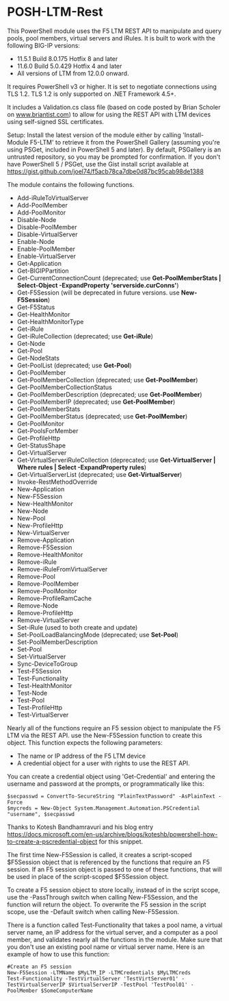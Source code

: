 # POSH-LTM-Rest
This PowerShell module uses the F5 LTM REST API to manipulate and query pools, pool members, virtual servers and iRules.
It is built to work with the following BIG-IP versions:
   * 11.5.1 Build 8.0.175 Hotfix 8 and later
   * 11.6.0 Build 5.0.429 Hotfix 4 and later
   * All versions of LTM from 12.0.0 onward.

It requires PowerShell v3 or higher.
It is set to negotiate connections using TLS 1.2. TLS 1.2 is only supported on .NET Framework 4.5+.

It includes a Validation.cs class file (based on code posted by Brian Scholer on www.briantist.com) to allow for using the REST API with LTM devices using self-signed SSL certificates.

Setup:
Install the latest version of the module either by calling 'Install-Module F5-LTM' to retrieve it from the PowerShell Gallery (assuming you're using PSGet, included in PowerShell 5 and later). By default, PSGallery is an untrusted repository, so you may be prompted for confirmation. If you don't have PowerShell 5 / PSGet, use the Gist install script available at https://gist.github.com/joel74/f5acb78ca7dbe0d87bc95cab98de1388

The module contains the following functions.

   * Add-iRuleToVirtualServer
   * Add-PoolMember
   * Add-PoolMonitor
   * Disable-Node
   * Disable-PoolMember
   * Disable-VirtualServer
   * Enable-Node
   * Enable-PoolMember
   * Enable-VirtualServer
   * Get-Application
   * Get-BIGIPPartition
   * Get-CurrentConnectionCount (deprecated; use __Get-PoolMemberStats | Select-Object -ExpandProperty 'serverside.curConns'__)
   * Get-F5Session (will be deprecated in future versions. use __New-F5Session__)
   * Get-F5Status
   * Get-HealthMonitor
   * Get-HealthMonitorType
   * Get-iRule
   * Get-iRuleCollection (deprecated; use __Get-iRule__)
   * Get-Node
   * Get-Pool
   * Get-NodeStats
   * Get-PoolList (deprecated; use __Get-Pool__)
   * Get-PoolMember
   * Get-PoolMemberCollection (deprecated; use __Get-PoolMember__)
   * Get-PoolMemberCollectionStatus
   * Get-PoolMemberDescription (deprecated; use __Get-PoolMember__)
   * Get-PoolMemberIP (deprecated; use __Get-PoolMember__)
   * Get-PoolMemberStats
   * Get-PoolMemberStatus (deprecated; use __Get-PoolMember__)
   * Get-PoolMonitor
   * Get-PoolsForMember
   * Get-ProfileHttp
   * Get-StatusShape
   * Get-VirtualServer
   * Get-VirtualServeriRuleCollection (deprecated; use __Get-VirtualServer | Where rules | Select -ExpandProperty rules__)
   * Get-VirtualServerList (deprecated; use __Get-VirtualServer__) 
   * Invoke-RestMethodOverride
   * New-Application
   * New-F5Session
   * New-HealthMonitor
   * New-Node
   * New-Pool
   * New-ProfileHttp
   * New-VirtualServer
   * Remove-Application
   * Remove-F5Session
   * Remove-HealthMonitor
   * Remove-iRule
   * Remove-iRuleFromVirtualServer
   * Remove-Pool
   * Remove-PoolMember
   * Remove-PoolMonitor
   * Remove-ProfileRamCache
   * Remove-Node
   * Remove-ProfileHttp
   * Remove-VirtualServer
   * Set-iRule (used to both create and update)
   * Set-PoolLoadBalancingMode (deprecated; use __Set-Pool__)
   * Set-PoolMemberDescription
   * Set-Pool
   * Set-VirtualServer
   * Sync-DeviceToGroup
   * Test-F5Session
   * Test-Functionality
   * Test-HealthMonitor
   * Test-Node
   * Test-Pool
   * Test-ProfileHttp
   * Test-VirtualServer

Nearly all of the functions require an F5 session object to manipulate the F5 LTM via the REST API.
use the New-F5Session function to create this object. This function expects the following parameters:
   * The name or IP address of the F5 LTM device
   * A credential object for a user with rights to use the REST API.

You can create a credential object using 'Get-Credential' and entering the username and password at the prompts, or programmatically like this:
```
$secpasswd = ConvertTo-SecureString "PlainTextPassword" -AsPlainText -Force
$mycreds = New-Object System.Management.Automation.PSCredential "username", $secpasswd
```
Thanks to Kotesh Bandhamravuri and his blog entry https://docs.microsoft.com/en-us/archive/blogs/koteshb/powershell-how-to-create-a-pscredential-object for this snippet.

The first time New-F5Session is called, it creates a script-scoped $F5Session object that is referenced by the functions that require an F5 session. If an F5 session object is passed to one of these functions, that will be used in place of the script-scoped $F5Session object.

To create a F5 session object to store locally, instead of in the script scope, use the -PassThrough switch when calling New-F5Session, and the function will return the object.
To overwrite the F5 session in the script scope, use the -Default switch when calling New-F5Session.

There is a function called Test-Functionality that takes a pool name, a virtual server name, an IP address for the virtual server, and a computer as a pool member, and validates nearly all the functions in the module. Make sure that you don't use an existing pool name or virtual server name.
Here is an example of how to use this function:

```
#Create an F5 session
New-F5Session -LTMName $MyLTM_IP -LTMCredentials $MyLTMCreds
Test-Functionality -TestVirtualServer 'TestVirtServer01' -TestVirtualServerIP $VirtualServerIP -TestPool 'TestPool01' -PoolMember $SomeComputerName
```

